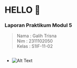 
# HELLO 👋
### Laporan Praktikum Modul 5

> Nama : Galih Trisna\
> Nim : 2311102050 \
> Kelas : S1IF-11-02

## 
- ![Alt Text](https://media.giphy.com/media/l2Sq72gPlwox4o2n6/giphy.gif)


                
